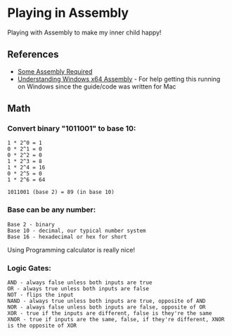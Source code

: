 # Playing in Assembly

Playing with Assembly to make my inner child happy!

## References

- [Some Assembly Required](https://github.com/hackclub/some-assembly-required/blob/main/guide/table-of-contents.md)
- [Understanding Windows x64 Assembly](https://sonictk.github.io/asm_tutorial/) - For help getting this running on Windows since the guide/code was written for Mac

## Math

### Convert binary "1011001" to base 10:
    1 * 2^0 = 1
    0 * 2^1 = 0
    0 * 2^2 = 0
    1 * 2^3 = 8
    1 * 2^4 = 16
    0 * 2^5 = 0
    1 * 2^6 = 64

    1011001 (base 2) = 89 (in base 10)

### Base can be any number:
    Base 2 - binary
    Base 10 - decimal, our typical number system
    Base 16 - hexadecimal or hex for short

Using Programming calculator is really nice!

### Logic Gates:
    AND - always false unless both inputs are true
    OR - always true unless both inputs are false
    NOT - flips the input
    NAND - always true unless both inputs are true, opposite of AND
    NOR - always false unless both inputs are false, opposite of OR
    XOR - true if the inputs are different, false is they're the same
    XNOR - true if inputs are the same, false, if they're different, XNOR is the opposite of XOR

